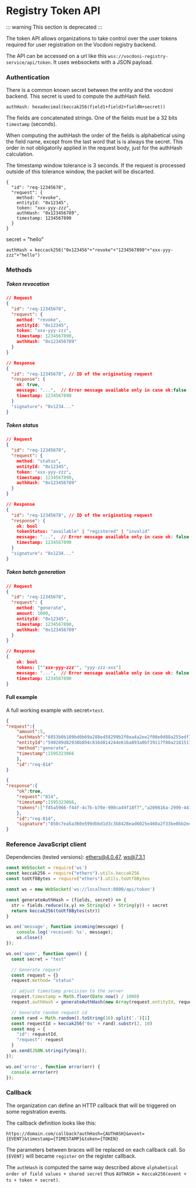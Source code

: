 # Registry Token API

::: warning
This section is deprecated
:::

The token API allows organizations to take control over the user tokens required for user registration on the Vocdoni registry backend.

The API can be accessed on a url like this `wss://vocdoni-registry-service/api/token`. It uses websockets with a JSON payload.

### Authentication

There is a common known secret between the entity and the vocdoni backend. This secret is used to compute the authHash field.

`authHash: hexadecimal(keccak256(field1+field2+fieldN+secret))`

The fields are concatenated strings. One of the fields must be a 32 bits `timestamp` (seconds).

When computing the authHash the order of the fields is alphabetical using the field name, except from the last word that is is always the secret. This order in not obligatorily applied in the request body, just for the authHash calculation.

The timestamp window tolerance is 3 seconds. If the request is processed outside of this tolerance window, the packet will be discarted.

```
{
  "id": "req-12345678",
  "request": {
    method: "revoke",
    entityId: "0x12345",
    token: "xxx-yyy-zzz",
    authHash: "0x123456789",
    timestamp: 1234567890
  }
}
```

secret = "hello"

`authHash = keccack256("0x123456"+"revoke"+"1234567890"+"xxx-yyy-zzz"+"hello")`

### Methods

##### Token revocation

```json
// Request
{
  "id": "req-12345678",
  "request": {
    method: "revoke",
    entityId: "0x12345",
    token: "xxx-yyy-zzz",
    timestamp: 1234567890,
    authHash: "0x123456789"
  }
}

// Response
{
  "id": "req-12345678", // ID of the originating request
  "response": {
    ok: true,
    message: "...",  // Error message available only in case ok:false
    timestamp: 1234567890
  }
  "signature": "0x1234..."
}
```

##### Token status

```json
// Request
{
  "id": "req-12345678",
  "request": {
    method: "status",
    entityId: "0x12345",
    token: "xxx-yyy-zzz",
    timestamp: 1234567890,
    authHash: "0x123456789"
  }
}

// Response
{
  "id": "req-12345678", // ID of the originating request
  "response": {
    ok: bool
    tokenStatus: "available" | "registered" | "invalid"
    message: "...",  // Error message available only in case ok: false
    timestamp: 1234567890
  }
  "signature": "0x1234..."
}
```

##### Token batch generation

```json
// Request
{
  "id": "req-12345678",
  "request": {
    method: "generate",
    amount: 1000, 
    entityId: "0x12345",
    timestamp: 1234567890,
    authHash: "0x123456789"
  }
}

// Response
{
    ok: bool
    tokens: [""xxx-yyy-zzz"", "yyy-zzz-xxx"]
    message: "...",  // Error message available only in case ok: false
    timestamp: 1234567890
}
```

#### Full example 

A full working example with secret=`test`.

```json
{
"request":{
    "amount":5,
    "authHash":"6853b0b189bd0b69a288e458299b2f8ea4a2ee2f08e0d88a255edf10b891e9c9",
    "entityId":"590289d82938b894c816d814244e616a893a0bf39117f80a21815179c5c01c8c",
    "method":"generate",
    "timestamp":1595323066
    },
    "id":"req-814"
}

{
"response":{
    "ok":true,
    "request":"814",
    "timestamp":1595323066,
    "tokens":["f45a5966-f44f-4c7b-b70e-900ca49f18f7","a209816a-2999-441a-b921-0c8037814673","b3ed5bbd-6e28-43eb-806c-dedae2bc8f21","9435e251-73a1-48e4-bf57-fdfb29b9df2b","02d5af0a-0128-467c-9ab0-63787c0b62e6"]
    },
    "id":"req-814",
    "signature":"850c7ea5a360e599dbbd1d3c3b8428ead6025e460a2f33be0bb2e44ff94e0cd97fc48da44d4cfd69d9d1ad99df03e8ff3c74442d314d25a5d88608c1a0da018801"
}
```

### Reference JavaScript client

Dependencies (tested versions): [ethers@4.0.47](https://docs.ethers.io/v5/api/utils/hashing/#utils-keccak256), [ws@7.3.1](https://github.com/websockets/ws)

```js
const WebSocket = require('ws')
const keccak256 = require("ethers").utils.keccak256
const toUtf8Bytes = require("ethers").utils.toUtf8Bytes

const ws = new WebSocket('ws://localhost:8000/api/token')

const generateAuthHash = (fields, secret) => {
  str = fields.reduce((x,y) => String(x) + String(y)) + secret
  return keccak256(toUtf8Bytes(str))  
}

ws.on('message', function incoming(message) {
    console.log('received: %s', message);
    ws.close()
});

ws.on('open', function open() {
  const secret = "test"

  // Generate request
  const request = {}
  request.method= "status"

  // adjust timestamp precision to the server
  request.timestamp = Math.floor(Date.now() / 1000)
  request.authHash = generateAuthHash(new Array(request.entityId, request.method, request.timestamp, request.token), secret)  

  // Generate random request id
  const rand = Math.random().toString(16).split('.')[1]
  const requestId = keccak256('0x' + rand).substr(2, 10)
  const msg = {
    "id": requestId,
    "request": request
  }
  ws.send(JSON.stringify(msg));
});

ws.on('error', function error(err) {
  console.error(err)
});
```

### Callback

The organization can define an HTTP callback that will be triggered on some registration events.

The callback definition looks like this:

`https://domain.com/callback?authHash={AUTHASH}&event={EVENT}&timestamp={TIMESTAMP}&token={TOKEN}`

The parameters between braces will be replaced on each callback call. So `{EVENT}` will became `register` on the register callback.

The `authHash` is computed the same way described above `alphabetical order of field values + shared secret` thus `AUTHASH = Keccak256(event + ts + token + secret)`.

